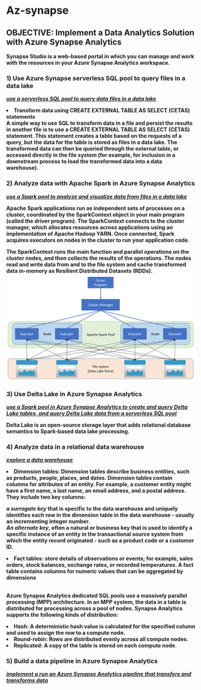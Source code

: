 # Az-synapse
## <b> OBJECTIVE: Implement a Data Analytics Solution with Azure Synapse Analytics

<iI><b>Synapse Studio</b> is a web-based portal in which you can manage and work with the resources in your Azure Synapse Analytics workspace.</i>

### 1) Use Azure Synapse serverless SQL pool to query files in a data lake
<u><i>use a serverless SQL pool to query data files in a data lake</i></u>
<li>Transform data using CREATE EXTERNAL TABLE AS SELECT (CETAS) statements</li>
A simple way to use SQL to transform data in a file and persist the results in another file is to use a CREATE EXTERNAL TABLE AS SELECT (CETAS) statement. This statement creates a table based on the requests of a query, but the data for the table is stored as files in a data lake. The transformed data can then be queried through the external table, or accessed directly in the file system (for example, for inclusion in a downstream process to load the transformed data into a data warehouse).

### 2) Analyze data with Apache Spark in Azure Synapse Analytics
<u><i>use a Spark pool to analyze and visualize data from files in a data lake</i></u>

Apache Spark applications run as independent sets of processes on a cluster, coordinated by the SparkContext object in your main program (called the driver program). The SparkContext connects to the cluster manager, which allocates resources across applications using an implementation of Apache Hadoop YARN. Once connected, Spark acquires executors on nodes in the cluster to run your application code.

The SparkContext runs the main function and parallel operations on the cluster nodes, and then collects the results of the operations. The nodes read and write data from and to the file system and cache transformed data in-memory as Resilient Distributed Datasets (RDDs).
![spark_overview](./sp.png)

### 3) Use Delta Lake in Azure Synapse Analytics
<u><i>use a Spark pool in Azure Synapse Analytics to create and query Delta Lake tables, and query Delta Lake data from a serverless SQL pool</i></u>

Delta Lake is an open-source storage layer that adds relational database semantics to Spark-based data lake processing.

### 4) Analyze data in a relational data warehouse

 <u><i>explore a data warehouse</i></u>
<li> Dimension tables: Dimension tables describe business entities, such as products, people, places, and dates. Dimension tables contain columns for attributes of an entity. For example, a customer entity might have a first name, a last name, an email address, and a postal address.  They include two key columns:

<i>a surrogate key </i>that is specific to the data warehouse and uniquely identifies each row in the dimension table in the data warehouse - usually an incrementing integer number.<br>
<i>An alternate key</i>, often a natural or business key that is used to identify a specific instance of an entity in the transactional source system from which the entity record originated - such as a product code or a customer ID.<br>

<li>Fact tables: store details of observations or events; for example, sales orders, stock balances, exchange rates, or recorded temperatures. A fact table contains columns for numeric values that can be aggregated by dimensions<br><br>

Azure Synapse Analytics dedicated SQL pools use a massively parallel processing (MPP) architecture. In an MPP system, the data in a table is distributed for processing across a pool of nodes. Synapse Analytics supports the following kinds of distribution:

<li>Hash: A deterministic hash value is calculated for the specified column and used to assign the row to a compute node.
<li>Round-robin: Rows are distributed evenly across all compute nodes.
<li>Replicated: A copy of the table is stored on each compute node.

### 5) Build a data pipeline in Azure Synapse Analytics
 <u><i>implement a run an Azure Synapse Analytics pipeline that transfers and transforms data</i></u>

